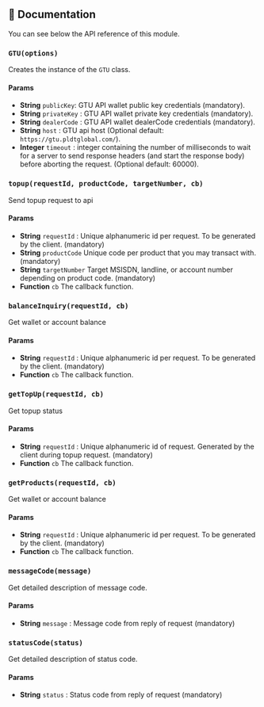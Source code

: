 
## :memo: Documentation

You can see below the API reference of this module.

### `GTU(options)`
Creates the instance of the `GTU` class.

#### Params
 - **String** `publicKey`: GTU API wallet public key credentials (mandatory).
 - **String** `privateKey` : GTU API wallet private key credentials (mandatory).
 - **String** `dealerCode` : GTU API wallet dealerCode credentials (mandatory).
 - **String** `host` : GTU api host (Optional default: `https://gtu.pldtglobal.com/`).
 - **Integer** `timeout` : integer containing the number of milliseconds to wait for a server to send response headers (and start the response body) before aborting the request.  (Optional default: 60000).


### `topup(requestId, productCode, targetNumber, cb)`
Send topup request to api

#### Params

 - **String** `requestId` : Unique alphanumeric id per request. To be generated by the client. (mandatory)
 - **String**  `productCode` Unique code per product that you may transact with. (mandatory)
 - **String**  `targetNumber` Target MSISDN, landline, or account number depending on product code. (mandatory)
 - **Function**  `cb` The callback function.
    

### `balanceInquiry(requestId, cb)`
Get wallet or account balance

#### Params

 - **String** `requestId` : Unique alphanumeric id per request. To be generated by the client. (mandatory)
 - **Function**  `cb` The callback function.


### `getTopUp(requestId, cb)`
Get topup status

#### Params

 - **String** `requestId` : Unique alphanumeric id of request. Generated by the client during topup request. (mandatory)
 - **Function**  `cb` The callback function.


### `getProducts(requestId, cb)`
Get wallet or account balance

#### Params

 - **String** `requestId` : Unique alphanumeric id per request. To be generated by the client. (mandatory)
 - **Function**  `cb` The callback function.


### `messageCode(message)`
Get detailed description of message code.

#### Params

 - **String** `message` : Message code from reply of request (mandatory)


### `statusCode(status)`
Get detailed description of status code.

#### Params

 - **String** `status` : Status code from reply of request (mandatory)
    